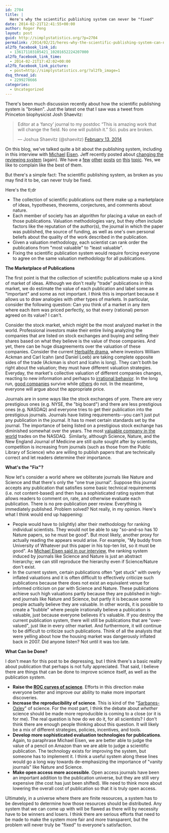 ```yaml
---
id: 2704
title: |
  Here's why the scientific publishing system can never be "fixed"
date: 2014-02-21T12:41:55+00:00
author: Roger Peng
layout: post
guid: http://simplystatistics.org/?p=2704
permalink: /2014/02/21/heres-why-the-scientific-publishing-system-can-never-be-fixed/
al2fb_facebook_link_id:
  - 136171103105421_10201652224207000
al2fb_facebook_link_time:
  - 2014-02-21T17:42:02+00:00
al2fb_facebook_link_picture:
  - post=http://simplystatistics.org/?al2fb_image=1
dsq_thread_id:
  - 2299278666
categories:
  - Uncategorized
---
```

There's been much discussion recently about how the scientific publishing system is "broken". Just the latest one that I saw was a tweet from Princeton biophysicist Josh Shaevitz:

<blockquote class="twitter-tweet" lang="en">
  <p>
    Editor at a ‘fancy’ journal to my postdoc “This is amazing work that will change the field. No one will publish it.” Sci. pubs are broken.
  </p>
  
  <p>
    — Joshua Shaevitz (@shaevitz) <a href="https://twitter.com/shaevitz/statuses/433990986457284608">February 13, 2014</a>
  </p>
</blockquote>

On this blog, we've talked quite a bit about the publishing system, including in this interview with [Michael](http://simplystatistics.org/2013/12/12/simply-statistics-interview-with-michael-eisen-co-founder-of-the-public-library-of-science/) [Eisen](http://simplystatistics.org/2013/12/13/simply-statistics-interview-with-michael-eisen-co-founder-of-the-public-library-of-science-part-22/). Jeff recently posted about [changing the reviewing system](http://simplystatistics.org/2014/02/05/just-a-thought-on-peer-reviewing-i-cant-help-myself/) (again). We have a [few](http://simplystatistics.org/2014/01/28/marie-curie-says-stop-hating-on-quilt-plots-already/) [other](http://simplystatistics.org/2013/10/23/the-leek-group-guide-to-reviewing-scientific-papers/) [posts](http://simplystatistics.org/2013/10/22/blog-posts-that-impact-real-science-software-review-and-gtex/) [on](http://simplystatistics.org/2013/09/04/repost-a-proposal-for-a-really-fast-statistics-journal/) [this](http://simplystatistics.org/2012/01/26/when-should-statistics-papers-be-published-in-science/) [topic](http://simplystatistics.org/2011/12/14/dear-editors-associate-editors-referees-please-reject/). Yes, we like to complain like the best of them.

But there's a simple fact: The scientific publishing system, as broken as you may find it to be, can never truly be fixed.

Here's the tl;dr

  * The collection of scientific publications out there make up a marketplace of ideas, hypotheses, theorems, conjectures, and comments about nature.
  * Each member of society has an algorithm for placing a value on each of those publications. Valuation methodologies vary, but they often include factors like the reputation of the author(s), the journal in which the paper was published, the source of funding, as well as one's own personal beliefs about the quality of the work described in the publication.
  * Given a valuation methodology, each scientist can rank order the publications from "most valuable" to "least valuable".
  * Fixing the scientific publication system would require forcing everyone to agree on the same valuation methodology for all publications.

**The Marketplace of Publications**

The first point is that the collection of scientific publications make up a kind of market of ideas. Although we don't really "trade" publications in this market, we do estimate the value of each publication and label some as "important" and some as not important. I think this is important because it allows us to draw analogies with other types of markets. In particular, consider the following question: Can you think of a market in any item where each item was priced perfectly, so that every (rational) person agreed on its value? I can't.

Consider the stock market, which might be the most analyzed market in the world. Professional investors make their entire living analyzing the companies that are listed on stock exchanges and buying and selling their shares based on what they believe is the value of those companies. And yet, there can be huge disagreements over the valuation of these companies. Consider the current [Herbalife drama](http://dealbook.nytimes.com/?s=herbalife), where investors William Ackman and Carl Icahn (and Daniel Loeb) are taking complete opposite sides of the trade (Ackman is short and Icahn is long). They can't both be right about the valuation; they must have different valuation strategies. Everyday, the market's collective valuation of different companies changes, reacting to new information and perhaps to [irrational behavior](http://www.nber.org/papers/w0456). In the long run, [good companies](http://apple.com) survive while [others](http://en.wikipedia.org/wiki/Pets.com) do not. In the meantime, everyone will argue about the appropriate price.

Journals are in some ways like the stock exchanges of yore. There are very prestigious ones (e.g. NYSE, the "big board") and there are less prestigious ones (e.g. NASDAQ) and everyone tries to get their publication into the prestigious journals. Journals have listing requirements--you can't just put any publication in the journal. It has to meet certain standards set by the journal. The importance of being listed on a prestigious stock exchange has diminished somewhat over the years. The most [valuable company in the world](https://www.google.com/finance?q=NASDAQ%3AAAPL&ei=oGEHU7jbE8TF6gH9Ew) trades on the NASDAQ.  Similarly, although Science, Nature, and the New England Journal of Medicine are still quite sought after by scientists, competition is increasing from journals (such as those from the Public Library of Science) who are willing to publish papers that are technically correct and let readers determine their importance.

**What's the "Fix"?**

Now let's consider a world where we obliterate journals like Nature and Science and that there's only the "one true journal". Suppose this journal accepts any publication that satisfies some basic technical requirements (i.e. not content-based) and then has a sophisticated rating system that allows readers to comment on, rate, and otherwise evaluate each publication. There is no pre-publication peer review. Everything is immediately published. Problem solved? Not really, in my opinion. Here's what I think would end up happening:

  * People would have to (slightly) alter their methodology for ranking individual scientists. They would not be able to say "so-and-so has 10 Nature papers, so he must be good". But most likely, another proxy for actually reading the appears would arise. For example, "My buddy from University of Whatever put this paper in his top-ten list, so it must be good". As [Michael Eisen said in our interview](http://simplystatistics.org/2013/12/13/simply-statistics-interview-with-michael-eisen-co-founder-of-the-public-library-of-science-part-22/), the ranking system induced by journals like Science and Nature is just an abstract hierarchy; we can still reproduce the hierarchy even if Science/Nature don't exist.
  * In the current system, certain publications often "get stuck" with overly inflated valuations and it is often difficult to effectively criticize such publications because there does not exist an equivalent venue for informed criticism on par with Science and Nature. These publications achieve such high valuations partly because they are published in high-end journals like Nature and Science, but partly it is because some people actually believe they are valuable. In other words, it is possible to create a "bubble" where people irrationally believe a publication is valuable, just because everyone believes it's valuable. If you destroy the current publication system, there will still be publications that are "over-valued", just like in every other market. And furthermore, it will continue to be difficult to criticize such publications. Think of all the analysts that were yelling about how the housing market was dangerously inflated back in 2007. Did anyone listen? Not until it was too late.

**What Can be Done?**

I don't mean for this post to be depressing, but I think there's a basic reality about publication that perhaps is not fully appreciated. That said, I believe there are things that can be done to improve science itself, as well as the publication system.

  * **<span style="line-height: 16px;">Raise the </span><a style="line-height: 16px;" href="http://simplystatistics.org/2013/08/01/the-roc-curves-of-science/">ROC curves of science</a>**<span style="line-height: 16px;">. Efforts in this direction make everyone better and improve our ability to make more important discoveries.</span>
  * **Increase the reproducibility of science**. This is kind of the "[Sarbanes-Oxley](http://en.wikipedia.org/wiki/Sarbanes–Oxley_Act)" of science. For the most part, I think the debate about _whether_ science should be made more reproducible is coming to a close (or it is for me). The real question is how do we do it, for all scientists? I don't think there are enough people thinking about this question. It will likely be a mix of different strategies, policies, incentives, and tools.
  * **Develop more sophisticated evaluation technologies for publications**. Again, to paraphrase Michael Eisen, we are better able to judge the value of a pencil on Amazon than we are able to judge a scientific publication. The technology exists for improving the system, but someone has to implement it. I think a useful system along these lines would go a long way towards de-emphasizing the importance of "vanity journals" like Nature and Science.
  * **Make open access more accessible**. Open access journals have been an important addition to the publication universe, but they are still very expensive (the cost has just been shifted). We need to think more about lowering the overall cost of publication so that it is truly open access.

Ultimately, in a universe where there are finite resources, a system has to be developed to determine how those resources should be distributed. Any system that we can come up with will be flawed as there will by necessity have to be winners and losers. I think there are serious efforts that need to be made to make the system more fair and more transparent, but the problem will never truly be "fixed" to everyone's satisfaction.